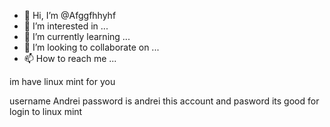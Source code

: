 - 👋 Hi, I’m @Afggfhhyhf
- 👀 I’m interested in ...
- 🌱 I’m currently learning ...
- 💞️ I’m looking to collaborate on ...
- 📫 How to reach me ...

<!---
Afggfhhyhf/Afggfhhyhf is a ✨ special ✨ repository because its `README.md` (this file) appears on your GitHub profile.
You can click the Preview link to take a look at your changes.
---> im have linux mint for you
username Andrei password is andrei this account and pasword its good for login to linux mint
